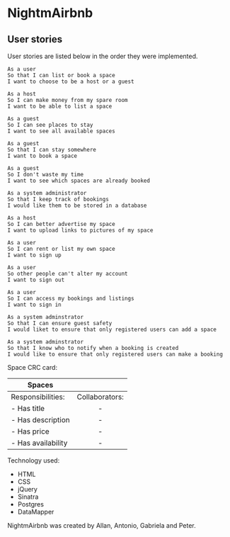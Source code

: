 # NightmAirbnb


User stories
---

User stories are listed below in the order they were implemented.

```
As a user
So that I can list or book a space
I want to choose to be a host or a guest

As a host
So I can make money from my spare room
I want to be able to list a space

As a guest
So I can see places to stay
I want to see all available spaces

As a guest
So that I can stay somewhere
I want to book a space

As a guest
So I don't waste my time
I want to see which spaces are already booked

As a system administrator
So that I keep track of bookings
I would like them to be stored in a database

As a host
So I can better advertise my space
I want to upload links to pictures of my space

As a user
So I can rent or list my own space
I want to sign up

As a user
So other people can't alter my account
I want to sign out

As a user
So I can access my bookings and listings
I want to sign in

As a system adminstrator
So that I can ensure guest safety
I would liket to ensure that only registered users can add a space

As a system adminstrator
So that I know who to notify when a booking is created
I would like to ensure that only registered users can make a booking

```
Space CRC card:

| Spaces      |           |   
| ------------- |:-------------:|
| Responsibilities:      | Collaborators: |  
| - Has title      | -     |    
| - Has description | -     |    
| - Has price |      - |
| - Has availability |   -   |


Technology used:
- HTML
- CSS
- jQuery
- Sinatra
- Postgres
- DataMapper

NightmAirbnb was created by Allan, Antonio, Gabriela and Peter.
